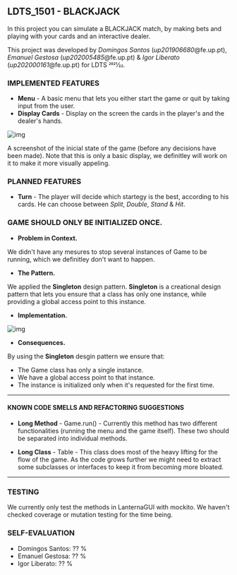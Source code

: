 ## LDTS_1501 - BLACKJACK

In this project you can simulate a BLACKJACK match, by making bets and playing with your cards and an interactive dealer.

This project was developed by *Domingos Santos* (*up201906680*@fe.up.pt), *Emanuel Gestosa* (*up202005485*@fe.up.pt) & *Igor Liberato* (*up202000161*@fe.up.pt) for LDTS 2021⁄22.

### IMPLEMENTED FEATURES

- **Menu** - A basic menu that lets you either start the game or quit by taking input from the user.
- **Display Cards** - Display on the screen the cards in the player's and the dealer's hands.
  
![img](https://i.imgur.com/3106A9I.png)
  
A screenshot of the inicial state of the game (before any decisions have been made).
Note that this is only a basic display, we definitley will work on it to make it more visually appeling.

### PLANNED FEATURES
  
- **Turn** - The player will decide which startegy is the best, according to his cards. He can choose between *Split*, *Double*, *Stand* & *Hit*.

### GAME SHOULD ONLY BE INITIALIZED ONCE.

- **Problem in Context.** 
  
We didn't have any mesures to stop several instances of Game to be running, which we definitley don't want to happen.
  
- **The Pattern.** 
  
We applied the **Singleton** design pattern. **Singleton** is a creational design pattern that lets you ensure that a class has only one instance, while providing a global access point to this instance.
  
- **Implementation.** 
  
![img](https://i.imgur.com/sHrW6m2.png)
  
- **Consequences.** 
 
By using the **Singleton** desgin pattern we ensure that:
- The Game class has only a single instance.
- We have a global access point to that instance.
- The instance is initialized only when it's requested for the first time.

------

#### KNOWN CODE SMELLS AND REFACTORING SUGGESTIONS

- **Long Method** - Game.run() - Currently this method has two different functionalities (running the menu and the game itself). These two should be separated into individual methods.

- **Long Class** - Table - This class does most of the heavy lifting for the flow of the game. As the code grows further we might need to extract some subclasses or interfaces to keep it from becoming more bloated.

------

### TESTING
  
We currently only test the methods in LanternaGUI with mockito. We haven't checked coverage or mutation testing for the time being.

### SELF-EVALUATION

- Domingos Santos: ?? %
- Emanuel Gestosa: ?? %
- Igor Liberato: ?? %
